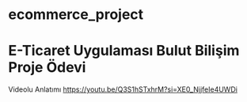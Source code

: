 # ecommerce_project
# E-Ticaret Uygulaması Bulut Bilişim Proje Ödevi
Videolu Anlatımı https://youtu.be/Q3S1hSTxhrM?si=XE0_NjjfeIe4UWDi
